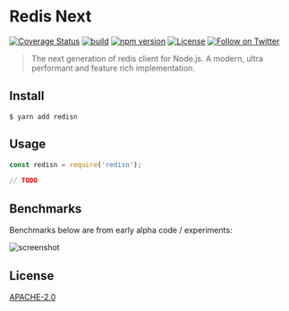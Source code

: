 # Redis Next

[![Coverage Status](https://coveralls.io/repos/github/Salakar/redisn/badge.svg?branch=master)](https://coveralls.io/github/Salakar/redisn?branch=master)
[![build](https://travis-ci.org/Salakar/redisn.svg)](https://travis-ci.org/Salakar/redisn)
[![npm version](https://img.shields.io/npm/v/redisn.svg)](https://www.npmjs.com/package/redisn)
[![License](https://img.shields.io/npm/l/redisn.svg)](/LICENSE)
<a href="https://twitter.com/mikediarmid"><img src="https://img.shields.io/twitter/follow/mikediarmid.svg?style=social&label=Follow" alt="Follow on Twitter"></a>

> The next generation of redis client for Node.js. A modern, ultra performant and feature rich implementation.

## Install

```
$ yarn add redisn
```

## Usage

```js
const redisn = require('redisn');

// TODO
```

## Benchmarks

Benchmarks below are from early alpha code / experiments:

![screenshot](https://i.imgur.com/i3RfBih.png)

## License

[APACHE-2.0](./LICENSE)
